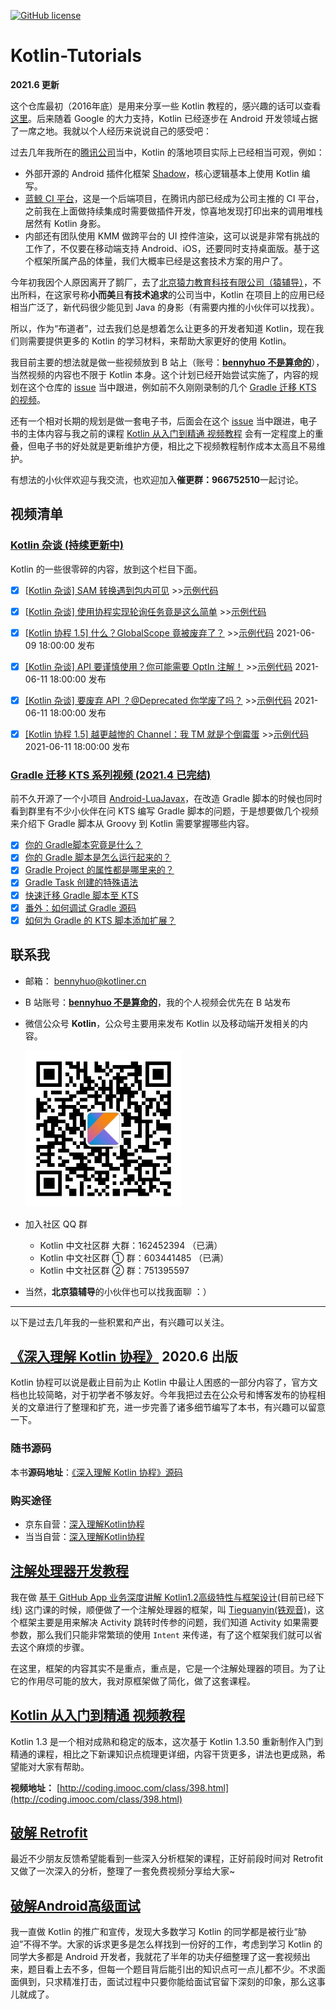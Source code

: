 [![GitHub license](https://img.shields.io/badge/license-CC%20BY--NC--ND%204.0-blue.svg)](https://creativecommons.org/licenses/by-nc-nd/4.0/)

# Kotlin-Tutorials

**2021.6 更新**

这个仓库最初（2016年底）是用来分享一些 Kotlin 教程的，感兴趣的话可以查看[这里](legacy/README.md)。后来随着 Google 的大力支持，Kotlin 已经逐步在 Android 开发领域占据了一席之地。我就以个人经历来说说自己的感受吧：

过去几年我所在的[腾讯公司](https://www.tencent.com)当中，Kotlin 的落地项目实际上已经相当可观，例如：
* 外部开源的 Android 插件化框架 [Shadow](https://github.com/Tencent/Shadow)，核心逻辑基本上使用 Kotlin 编写。
* [蓝鲸 CI 平台](https://github.com/Tencent/bk-ci)，这是一个后端项目，在腾讯内部已经成为公司主推的 CI 平台，之前我在上面做持续集成时需要做插件开发，惊喜地发现打印出来的调用堆栈居然有 Kotlin 身影。
* 内部还有团队使用 KMM 做跨平台的 UI 控件渲染，这可以说是非常有挑战的工作了，不仅要在移动端支持 Android、iOS，还要同时支持桌面版。基于这个框架所属产品的体量，我们大概率已经是这套技术方案的用户了。

今年初我因个人原因离开了鹅厂，去了[北京猿力教育科技有限公司（猿辅导）](https://www.yuanfudao.com/)，不出所料，在这家号称**小而美**且**有技术追求**的公司当中，Kotlin 在项目上的应用已经相当广泛了，新代码很少能见到 Java 的身影（有需要内推的小伙伴可以找我）。
 
所以，作为“布道者”，过去我们总是想着怎么让更多的开发者知道 Kotlin，现在我们则需要提供更多的 Kotlin 的学习材料，来帮助大家更好的使用 Kotlin。

我目前主要的想法就是做一些视频放到 B 站上（账号：[**bennyhuo 不是算命的**](https://space.bilibili.com/28615855)），当然视频的内容也不限于 Kotlin 本身。这个计划已经开始尝试实施了，内容的规划在这个仓库的 [issue](https://github.com/bennyhuo/Kotlin-Tutorials/issues) 当中跟进，例如前不久刚刚录制的几个 [Gradle 迁移 KTS 的视频](https://github.com/bennyhuo/Kotlin-Tutorials/issues/25)。

还有一个相对长期的规划是做一套电子书，后面会在这个 [issue](https://github.com/bennyhuo/Kotlin-Tutorials/issues/36) 当中跟进，电子书的主体内容与我之前的课程 [Kotlin 从入门到精通 视频教程](http://coding.imooc.com/class/398.html) 会有一定程度上的重叠，但电子书的好处就是更新维护方便，相比之下视频教程制作成本太高且不易维护。

有想法的小伙伴欢迎与我交流，也欢迎加入**催更群：966752510**一起讨论。

## 视频清单

### [Kotlin 杂谈 (持续更新中)](https://github.com/bennyhuo/Kotlin-Tutorials/issues/35)

Kotlin 的一些很零碎的内容，放到这个栏目下面。

- [x] [[Kotlin 杂谈] SAM 转换遇到包内可见](https://www.bilibili.com/video/BV1wB4y1g79W/)  >>[示例代码](code\Kotlin-Sample\src\main\java\com\bennyhuo\kotlin\samissue)
- [x] [[Kotlin 杂谈] 使用协程实现轮询任务竟是这么简单](https://www.bilibili.com/video/BV11b4y1Z7sz/) >>[示例代码](code\Kotlin-Sample\src\main\java\com\bennyhuo\kotlin\scheduledtask)
- [x] [[Kotlin 协程 1.5] 什么？GlobalScope 竟被废弃了？](https://www.bilibili.com/video/BV1P64y1C7bF/) >>[示例代码](https://github.com/bennyhuo/Kotlin-Tutorials/blob/master/code/Kotlin-Sample/src/main/java/com/bennyhuo/kotlin/coroutinesupdate/DelicateGlobalScope.kt)  2021-06-09 18:00:00 发布
- [x] [[Kotlin 杂谈] API 要谨慎使用？你可能需要 OptIn 注解！](https://www.bilibili.com/video/BV1Hh411a72d/) >>[示例代码](code\Kotlin-Sample\opt-in-sample)  2021-06-11 18:00:00 发布
- [x] [[Kotlin 杂谈] 要废弃 API ？@Deprecated 你学废了吗？](https://www.bilibili.com/video/BV1Mb4y1d7nv/) >>[示例代码](code/Kotlin-Sample/src/main/java/com/bennyhuo/kotlin/deprecated/DeprecatedSample.kt)  2021-06-11 18:00:00 发布
- [x] [[Kotlin 协程 1.5] 越更越惨的 Channel：我 TM 就是个倒霉蛋](https://www.bilibili.com/video/BV1rb4y1d7wL/) >>[示例代码](code/Kotlin-Sample/src/main/java/com/bennyhuo/kotlin/coroutinesupdate/NewChannelApis.kt)  2021-06-11 18:00:00 发布


### [Gradle 迁移 KTS 系列视频 (2021.4 已完结)](https://github.com/bennyhuo/Kotlin-Tutorials/issues/25)

前不久开源了一个小项目 [Android-LuaJavax](https://github.com/bennyhuo/Android-LuaJavax)，在改造 Gradle 脚本的时候也同时看到群里有不少小伙伴在问 KTS 编写 Gradle 脚本的问题，于是想要做几个视频来介绍下 Gradle 脚本从 Groovy 到 Kotlin 需要掌握哪些内容。

- [x] [你的 Gradle脚本究竟是什么？](https://www.bilibili.com/video/BV18K4y1D7Yb/)
- [x] [你的 Gradle 脚本是怎么运行起来的？](https://www.bilibili.com/video/BV1ep4y1h7qU/)
- [x] [Gradle Project 的属性都是哪里来的？](https://www.bilibili.com/video/BV16h411D77Q/)
- [x] [Gradle Task 创建的特殊语法](https://www.bilibili.com/video/BV1ib4y1D74X/)
- [x] [快速迁移 Gradle 脚本至 KTS](https://www.bilibili.com/video/BV1Kf4y1p7zq/)
- [x] [番外：如何调试 Gradle 源码](https://www.bilibili.com/video/BV1m54y1L7vK)
- [x] [如何为 Gradle 的 KTS 脚本添加扩展？](https://www.bilibili.com/video/BV1BU4y1b7Wk/)

## 联系我

* 邮箱： [bennyhuo@kotliner.cn](mailto:bennyhuo@kotliner.cn) 
* B 站账号：[**bennyhuo 不是算命的**](https://space.bilibili.com/28615855)，我的个人视频会优先在 B 站发布
* 微信公众号 **Kotlin**，公众号主要用来发布 Kotlin 以及移动端开发相关的内容。

    <img src="legacy/arts/Kotlin.jpg" width="250px"/>
* 加入社区 QQ 群
    * Kotlin 中文社区群 大群：162452394 （已满）
    * Kotlin 中文社区群 ① 群：603441485 （已满）
    * Kotlin 中文社区群 ② 群：751395597

* 当然，**北京猿辅导**的小伙伴也可以找我面聊 ：）

---

以下是过去几年我的一些积累和产出，有兴趣可以关注。

## [《深入理解 Kotlin 协程》](https://www.bennyhuo.com/project/kotlin-coroutines.html) 2020.6 出版

Kotlin 协程可以说是截止目前为止 Kotlin 中最让人困惑的一部分内容了，官方文档也比较简略，对于初学者不够友好。今年我把过去在公众号和博客发布的协程相关的文章进行了整理和扩充，进一步完善了诸多细节编写了本书，有兴趣可以留意一下。

### 随书源码

本书**源码地址**：[《深入理解 Kotlin 协程》源码](https://github.com/enbandari/DiveIntoKotlinCoroutines-Sources)

### 购买途径

* 京东自营：[深入理解Kotlin协程](https://item.jd.com/12898592.html)
* 当当自营：[深入理解Kotlin协程](http://product.dangdang.com/28973005.html)

## [注解处理器开发教程](https://github.com/enbandari/Apt-Tutorials)

我在做 [基于 GitHub App 业务深度讲解 Kotlin1.2高级特性与框架设计](https://coding.imooc.com/class/232.html)(目前已经下线) 这门课的时候，顺便做了一个注解处理器的框架，叫 [Tieguanyin(铁观音)](https://github.com/enbandari/TieGuanYin)，这个框架主要是用来解决 Activity 跳转时传参的问题，我们知道 Activity 如果需要参数，那么我们只能非常繁琐的使用 `Intent` 来传递，有了这个框架我们就可以省去这个麻烦的步骤。

在这里，框架的内容其实不是重点，重点是，它是一个注解处理器的项目。为了让它的作用尽可能的放大，我对原框架做了简化，做了这套课程。

## [Kotlin 从入门到精通 视频教程](http://coding.imooc.com/class/398.html)

Kotlin 1.3 是一个相对成熟和稳定的版本，这次基于  Kotlin 1.3.50 重新制作入门到精通的课程，相比之下新课知识点梳理更详细，内容干货更多，讲法也更成熟，希望能对大家有帮助。

**视频地址：** [http://coding.imooc.com/class/398.html](http://coding.imooc.com/class/398.html)


## [破解 Retrofit](https://www.imooc.com/learn/1128?mc_marking=5487b137ad904bd13590a053ede6da2f&mc_channel=syb19) 

最近不少朋友反馈希望能看到一些深入分析框架的课程，正好前段时间对 Retrofit 又做了一次深入的分析，整理了一套免费视频分享给大家~ 

## [破解Android高级面试](https://s.imooc.com/SBS30PR)

我一直做 Kotlin 的推广和宣传，发现大多数学习 Kotlin 的同学都是被行业“胁迫”不得不学。大家的诉求更多是怎么样找到一份好的工作，考虑到学习 Kotlin 的同学大多都是 Android 开发者，我就花了半年的功夫仔细整理了这一套视频出来，题目看上去不多，但每一个题目背后能引出的知识点可一点儿都不少。不求面面俱到，只求精准打击，面试过程中只要你能给面试官留下深刻的印象，那么这事儿就成了。

